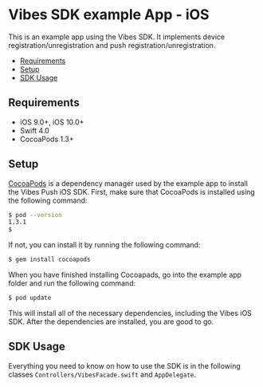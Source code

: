 # Vibes SDK example App - iOS

This is an example app using the Vibes SDK. It implements device registration/unregistration and push registration/unregistration.

- [Requirements](#requirements)
- [Setup](#installation)
- [SDK Usage](#usage)

## Requirements <a name="requirements"></a>

- iOS 9.0+, iOS 10.0+
- Swift 4.0
- CocoaPods 1.3+

## Setup <a name="installation"></a>

[CocoaPods](http://cocoapods.org) is a dependency manager used by the example app to install the Vibes Push iOS SDK. First, make sure that CocoaPods is installed using the following command:

```bash
$ pod --version
1.3.1
$
```

If not, you can install it by running the following command:

```bash
$ gem install cocoapods
```

When you have finished installing Cocoapads, go into the example app folder and run the following command:

```bash
$ pod update
```

This will install all of the necessary dependencies, including the Vibes iOS SDK. 
After the dependencies are installed, you are good to go.

## SDK Usage <a name="usage"></a>

Everything you need to know on how to use the SDK is in the following classes `Controllers/VibesFacade.swift` and `AppDelegate`. 

